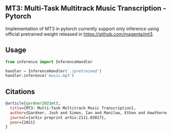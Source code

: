 ## MT3: Multi-Task Multitrack Music Transcription - Pytorch

Implementation of MT3 in pytorch currently support only inference using official pretrained weight released in https://github.com/magenta/mt3.

## Usage

```python
from inference import InferenceHandler

handler = InferenceHandler('./pretrained')
handler.inference('music.mp3')
```

## Citations

```bibtex
@article{gardner2021mt3,
  title={MT3: Multi-Task Multitrack Music Transcription},
  author={Gardner, Josh and Simon, Ian and Manilow, Ethan and Hawthorne, Curtis and Engel, Jesse},
  journal={arXiv preprint arXiv:2111.03017},
  year={2021}
}
```